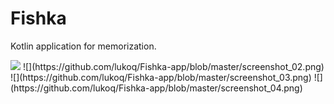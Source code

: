 # Fishka

Kotlin application for memorization.

<img src="[Assets/icon.png](https://github.com/lukoq/Fishka-app/blob/master/screenshot_02.png)" width="200">
![](https://github.com/lukoq/Fishka-app/blob/master/screenshot_02.png)
![](https://github.com/lukoq/Fishka-app/blob/master/screenshot_03.png)
![](https://github.com/lukoq/Fishka-app/blob/master/screenshot_04.png)
